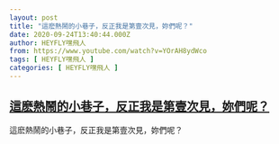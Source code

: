 ```yaml
---
layout: post
title: "這麽熱鬧的小巷子，反正我是第壹次見，妳們呢？"
date: 2020-09-24T13:40:44.000Z
author: HEYFLY嘿飛人
from: https://www.youtube.com/watch?v=YOrAH8ydWco
tags: [ HEYFLY嘿飛人 ]
categories: [ HEYFLY嘿飛人 ]
---
```

<!--1600954844000-->
[這麽熱鬧的小巷子，反正我是第壹次見，妳們呢？](https://www.youtube.com/watch?v=YOrAH8ydWco)
------

<div>
這麽熱鬧的小巷子，反正我是第壹次見，妳們呢？
</div>

